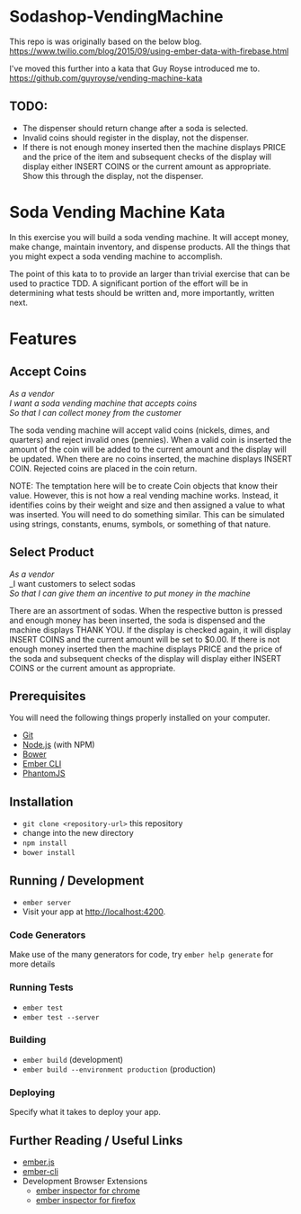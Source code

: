 # Sodashop-VendingMachine

This repo is was originally based on the below blog. https://www.twilio.com/blog/2015/09/using-ember-data-with-firebase.html

I've moved this further into a kata that Guy Royse introduced me to.
https://github.com/guyroyse/vending-machine-kata

TODO:
------------
- The dispenser should return change after a soda is selected.
- Invalid coins should register in the display, not the dispenser.
- If there is not enough money inserted then the machine displays PRICE and the price of the item and subsequent checks of the display will display either INSERT COINS or the current amount as appropriate.  Show this through the display, not the dispenser.

Soda Vending Machine Kata
====================

In this exercise you will build a soda vending machine.  It will accept money, make change, maintain inventory, and dispense products.  All the things that you might expect a soda vending
machine to accomplish.

The point of this kata to to provide an larger than trivial exercise that can be used to practice TDD.  A significant portion of the effort will be in determining what tests should be
written and, more importantly, written next.

Features
========

Accept Coins
------------

_As a vendor_  
_I want a soda vending machine that accepts coins_  
_So that I can collect money from the customer_  

The soda vending machine will accept valid coins (nickels, dimes, and quarters) and reject invalid ones (pennies).  When a valid coin is inserted the amount of the coin will be added to the current amount and the display will be updated.  When there are no coins inserted, the machine displays INSERT COIN.  Rejected coins are placed in the coin return.

NOTE: The temptation here will be to create Coin objects that know their value.  However, this is not how a real vending machine works.  Instead, it identifies coins by their weight and size and then assigned a value to what was inserted.  You will need to do something similar.  This can be simulated using strings, constants, enums, symbols, or something of that nature.

Select Product
--------------

_As a vendor_  
_I want customers to select sodas  
_So that I can give them an incentive to put money in the machine_  

There are an assortment of sodas.  When the respective button is pressed and enough money has been inserted, the soda is dispensed and the machine displays THANK YOU.  If the display is checked again, it will display INSERT COINS and the current amount will be set to $0.00.  If there is not enough money inserted then the machine displays PRICE and the price of the soda and subsequent checks of the display will display either INSERT COINS or the current amount as appropriate.


## Prerequisites

You will need the following things properly installed on your computer.

* [Git](http://git-scm.com/)
* [Node.js](http://nodejs.org/) (with NPM)
* [Bower](http://bower.io/)
* [Ember CLI](http://www.ember-cli.com/)
* [PhantomJS](http://phantomjs.org/)

## Installation

* `git clone <repository-url>` this repository
* change into the new directory
* `npm install`
* `bower install`

## Running / Development

* `ember server`
* Visit your app at [http://localhost:4200](http://localhost:4200).

### Code Generators

Make use of the many generators for code, try `ember help generate` for more details

### Running Tests

* `ember test`
* `ember test --server`

### Building

* `ember build` (development)
* `ember build --environment production` (production)

### Deploying

Specify what it takes to deploy your app.

## Further Reading / Useful Links

* [ember.js](http://emberjs.com/)
* [ember-cli](http://www.ember-cli.com/)
* Development Browser Extensions
  * [ember inspector for chrome](https://chrome.google.com/webstore/detail/ember-inspector/bmdblncegkenkacieihfhpjfppoconhi)
  * [ember inspector for firefox](https://addons.mozilla.org/en-US/firefox/addon/ember-inspector/)

